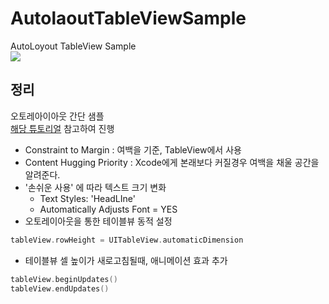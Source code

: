 # AutolaoutTableViewSample

AutoLoyout TableView Sample \
![](AutolayoutTableView.gif)

## 정리
오토레아이아웃 간단 샘플 \
[해당 튜토리얼](https://www.raywenderlich.com/8549-self-sizing-table-view-cells) 참고하여 진행

- Constraint to Margin : 여백을 기준, TableView에서 사용
- Content Hugging Priority : Xcode에게 본래보다 커질경우 여백을 채울 공간을 알려준다.
- '손쉬운 사용' 에 따라 텍스트 크기 변화 
  - Text Styles: 'HeadLIne'
  - Automatically Adjusts Font = YES 
- 오토레이아웃을 통한 테이블뷰 동적 설정
```swift
tableView.rowHeight = UITableView.automaticDimension
```
- 테이블뷰 셀 높이가 새로고침될때, 애니메이션 효과 추가
```swift
tableView.beginUpdates()
tableView.endUpdates()
```
